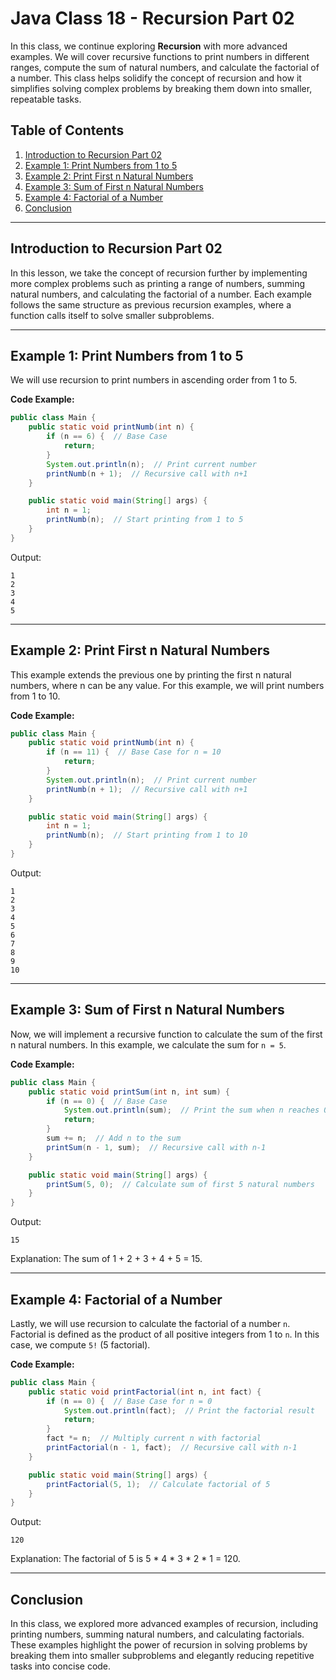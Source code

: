 # Java Class 18 - Recursion Part 02

In this class, we continue exploring **Recursion** with more advanced examples. We will cover recursive functions to print numbers in different ranges, compute the sum of natural numbers, and calculate the factorial of a number. This class helps solidify the concept of recursion and how it simplifies solving complex problems by breaking them down into smaller, repeatable tasks.

## Table of Contents
1. [Introduction to Recursion Part 02](#introduction-to-recursion-part-02)
2. [Example 1: Print Numbers from 1 to 5](#example-1-print-numbers-from-1-to-5)
3. [Example 2: Print First n Natural Numbers](#example-2-print-first-n-natural-numbers)
4. [Example 3: Sum of First n Natural Numbers](#example-3-sum-of-first-n-natural-numbers)
5. [Example 4: Factorial of a Number](#example-4-factorial-of-a-number)
6. [Conclusion](#conclusion)

---

## Introduction to Recursion Part 02

In this lesson, we take the concept of recursion further by implementing more complex problems such as printing a range of numbers, summing natural numbers, and calculating the factorial of a number. Each example follows the same structure as previous recursion examples, where a function calls itself to solve smaller subproblems.

---

## Example 1: Print Numbers from 1 to 5

We will use recursion to print numbers in ascending order from 1 to 5.

**Code Example:**
```java
public class Main {
    public static void printNumb(int n) {
        if (n == 6) {  // Base Case
            return;
        }
        System.out.println(n);  // Print current number
        printNumb(n + 1);  // Recursive call with n+1
    }

    public static void main(String[] args) {
        int n = 1;
        printNumb(n);  // Start printing from 1 to 5
    }
}
```

Output:
```
1
2
3
4
5
```

---

## Example 2: Print First n Natural Numbers

This example extends the previous one by printing the first n natural numbers, where n can be any value. For this example, we will print numbers from 1 to 10.

**Code Example:**
```java
public class Main {
    public static void printNumb(int n) {
        if (n == 11) {  // Base Case for n = 10
            return;
        }
        System.out.println(n);  // Print current number
        printNumb(n + 1);  // Recursive call with n+1
    }

    public static void main(String[] args) {
        int n = 1;
        printNumb(n);  // Start printing from 1 to 10
    }
}
```

Output:
```
1
2
3
4
5
6
7
8
9
10
```

---

## Example 3: Sum of First n Natural Numbers

Now, we will implement a recursive function to calculate the sum of the first n natural numbers. In this example, we calculate the sum for `n = 5`.

**Code Example:**
```java
public class Main {
    public static void printSum(int n, int sum) {
        if (n == 0) {  // Base Case
            System.out.println(sum);  // Print the sum when n reaches 0
            return;
        }
        sum += n;  // Add n to the sum
        printSum(n - 1, sum);  // Recursive call with n-1
    }

    public static void main(String[] args) {
        printSum(5, 0);  // Calculate sum of first 5 natural numbers
    }
}
```

Output:
```
15
```

Explanation: The sum of 1 + 2 + 3 + 4 + 5 = 15.

---

## Example 4: Factorial of a Number

Lastly, we will use recursion to calculate the factorial of a number `n`. Factorial is defined as the product of all positive integers from 1 to `n`. In this case, we compute `5!` (5 factorial).

**Code Example:**
```java
public class Main {
    public static void printFactorial(int n, int fact) {
        if (n == 0) {  // Base Case for n = 0
            System.out.println(fact);  // Print the factorial result
            return;
        }
        fact *= n;  // Multiply current n with factorial
        printFactorial(n - 1, fact);  // Recursive call with n-1
    }

    public static void main(String[] args) {
        printFactorial(5, 1);  // Calculate factorial of 5
    }
}
```

Output:
```
120
```

Explanation: The factorial of 5 is 5 * 4 * 3 * 2 * 1 = 120.

---

## Conclusion

In this class, we explored more advanced examples of recursion, including printing numbers, summing natural numbers, and calculating factorials. These examples highlight the power of recursion in solving problems by breaking them into smaller subproblems and elegantly reducing repetitive tasks into concise code.